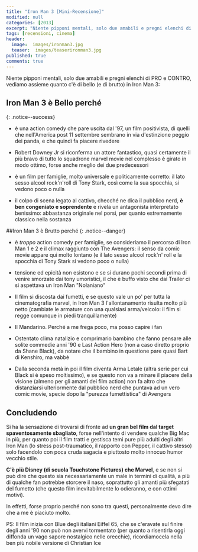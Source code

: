 ```yaml
---
title: "Iron Man 3 [Mini-Recensione]"
modified: null
categories: [2013]
excerpt: "Niente pipponi mentali, solo due amabili e pregni elenchi di PRO e CONTRO, vediamo assieme quanto c'è di bello (e di brutto) in Iron Man 3:"
tags: [recensioni, cinema]
header:  
  image:  images/ironman3.jpg
  teaser:  images/teaserironman3.jpg
published: true
comments: true
---
```

Niente pipponi mentali, solo due amabili e pregni elenchi di PRO e CONTRO, vediamo assieme quanto c'è di bello (e di brutto) in Iron Man 3:

## Iron Man 3 è Bello perché
{: .notice--success}

- è una action comedy che pare uscita dal '97, un film positivista, di quelli che nell'America post 11 settembre sembrano in via d'estinzione peggio dei panda, e che quindi fa piacere rivedere

- Robert Downey Jr si riconferma un attore fantastico, quasi certamente il più bravo di tutto lo squadrone marvel movie
nel complesso è girato in modo ottimo, forse anche meglio dei due predecessori

- è un film per famiglie, molto universale e politicamente corretto: il lato sesso alcool rock'n'roll di Tony Stark, così come la sua spocchia, si vedono poco o nulla

- il colpo di scena legato al cattivo, checché ne dica il pubblico nerd, **è ben congeniato e soprendente** e rivela un antagonista interpretato benissimo: abbastanza originale nel porsi, per quanto estremamente classico nella sostanza

##Iron Man 3 è Brutto perché
{: .notice--danger}

- è _troppo_ action comedy per famiglie, se consideriamo il percorso di Iron Man 1 e 2 e il climax raggiunto con The Avengers: il senso da comic movie appare qui molto lontano (e il lato sesso alcool rock'n' roll e la spocchia di Tony Stark si vedono poco o nulla)

- tensione ed epicità non esistono e se si durano pochi secondi prima di venire smorzate dai tony umoristici, il che è buffo visto che dai Trailer ci si aspettava un Iron Man "Nolaniano" 

- Il film si discosta dai fumetti, e se questo vale un po' per tutta la cinematografia marvel, in Iron Man 3 l'allontanamento risulta molto più netto (cambiate le armature con una qualsiasi arma/veicolo: il film si regge comunque in piedi tranquillamente)

- Il Mandarino. Perché a me frega poco, ma posso capire i fan

- Ostentato clima natalizio e comprimario bambino che fanno pensare alle solite commedie anni '90 e Last Action Hero (non a caso diretto proprio da Shane Black), da notare che il bambino in questione pare quasi Bart di Kenshiro, ma vabbè

- Dalla seconda metà in poi il film diventa Arma Letale (altra serie per cui Black si è speso moltissimo), e se questo non va a minare il piacere della visione (almeno per gli amanti dei film action) non fa altro che distanziarsi ulteriormente dal pubblico nerd che puntava ad un vero comic movie, specie dopo la "purezza fumettistica" di Avengers

## Concludendo 

Si ha la sensazione di trovarsi di fronte ad **un gran bel film dal target spaventosamente sbagliato**, forse nell'intento di vendere qualche Big Mac in più, per quanto poi il film tratti e gestisca temi pure più adulti degli altri Iron Man (lo stress post-traumatico, il rapporto con Pepper, il cattivo stesso) solo facendolo con poca cruda sagacia e piuttosto molto innocuo humor vecchio stile.

**C'è più Disney (di scuola Touchstone Pictures) che Marvel**, e se non si può dire che questo sia necessariamente un male in termini di qualità, a più di qualche fan potrebbe storcere il naso, soprattutto gli amanti più sfegatati del fumetto (che questo film inevitabilmente lo odieranno, e con ottimi motivi).

In effetti, forse proprio perché non sono tra questi, personalmente devo dire che a me è piaciuto molto.

PS: Il film inizia con Blue degli italiani Eiffel 65, che se c'eravate sul finire degli anni '90 non può non avervi tormentato (per quanto a risentirla oggi diffonda un vago sapore nostalgico nelle orecchie), ricordiamocela nella ben più nobile versione di Christian Ice  